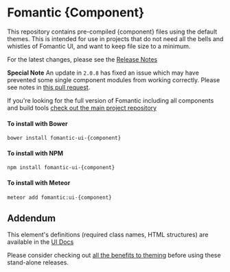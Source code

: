 # Fomantic {Component}

This repository contains pre-compiled {component} files using the default themes. This is intended for use in projects that do not need all the bells and whistles of Fomantic UI, and want to keep file size to a minimum.

For the latest changes, please see the [Release Notes](https://github.com/fomantic/UI-{Component}/blob/master/RELEASE-NOTES.md)

**Special Note**
An update in `2.0.8` has fixed an issue which may have prevented some single component modules from working correctly. Please see notes in [this pull request](https://github.com/Semantic-Org/Semantic-UI/pull/2816).

If you're looking for the full version of Fomantic including all components and build tools [check out the main project repository](https://github.com/fomantic/Fomantic-UI)

#### To install with Bower
```
bower install fomantic-ui-{component}
```

#### To install with NPM
```
npm install fomantic-ui-{component}
```

#### To install with Meteor
```
meteor add fomantic:ui-{component}
```


## Addendum

This element's definitions (required class names, HTML structures) are available in the [UI Docs](https://www.fomantic-ui.com)

Please consider checking out [all the benefits to theming](http://www.learnsemantic.com/guide/expert.html) before using these stand-alone releases.
